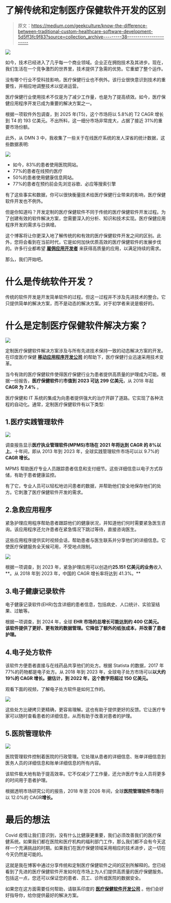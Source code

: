 # 了解传统和定制医疗保健软件开发的区别

> 原文：<https://medium.com/geekculture/know-the-difference-between-traditional-custom-healthcare-software-development-5d5ff3fc9f83?source=collection_archive---------38----------------------->

![](img/38f0afceed3790e9c3d24c128583ecd4.png)

如今，技术已经进入了几乎每一个商业领域。企业正在拥抱技术及其进步。现在，我们生活在一个竞争激烈的世界里，技术提供了急需的优势。它重塑了整个运作。

没有哪个行业不受科技影响，医疗保健行业也不例外。该行业很快意识到技术的重要性，并相应地调整技术以促进运营。

医疗保健行业使用技术不仅是为了减少工作量，也是为了提高绩效。如今，医疗保健应用程序开发已成为重要的解决方案之一。

根据一项软件外包调查，到 2025 年(T5)，这个市场将以 5.8%的 T2 CAGR 增长到 T4 的 193 亿美元。不出所料，这一细分市场非常庞大，占据了接近 31%的重要市场份额。

此外，从 DMN 3 中，我收集了一些关于在线医疗系统的发人深省的统计数据，这些数据表明:

![](img/086ec5e67e728ca11dcc9750c64d74f0.png)

*   如今，83%的患者使用医院网站。
*   77%的患者在线预约医疗
*   50%的患者使用健康信息网站。
*   77%的患者在预约前会先浏览谷歌、必应等搜索引擎

有了这些事实和数据，你可以很快衡量技术给医疗保健行业带来的影响，医疗保健软件开发也不例外。

但是你知道吗？开发定制的医疗保健软件不同于传统的医疗保健软件开发过程。为了创建有效的软件解决方案，您需要深入的分析、知识和技术实现。医疗保健应用程序开发的需求与日俱增。

这个博客将让你更深入地了解传统的和有效的医疗保健软件开发之间的区别。此外，您将会看到在当前时代，它是如何加快优质高效的医疗保健软件的发展步伐的。许多行业都希望 [**雇佣应用开发者**](https://www.pixelcrayons.com/hire-app-developers) 来获得高质量的应用，以满足持续的需求。

那么，我们开始吧。

# 什么是传统软件开发？

传统的软件开发是开发简单软件的过程。但这一过程并不涉及先进技术的整合。它只提供简单的解决方案，而不是动态的解决方案。对于初学者来说是极好的。

# 什么是定制医疗保健软件解决方案？

![](img/ea5964d880fb7f4b979a30a321d1ea77.png)

定制医疗保健软件解决方案涉及与所有先进技术保持一致的动态解决方案的开发。在印度医疗保健 [**移动应用程序开发公司**](https://www.pixelcrayons.com/mobile-app-development/) 的帮助下，医疗保健行业迅速采用技术变革。

当今有效的医疗保健软件使得医疗保健行业为患者提供高质量的护理成为可能。根据一份报告，**医疗保健软件**的**市值到 **2023** 可达 299 亿美元**，从 2018 年起 **CAGR 为 7.4%** 。

医疗保健和 IT 系统的集成为向患者提供强大的治疗开辟了道路。它实现了各种流程的自动化。通常，定制医疗保健软件有以下类型:

## 1.医疗实践管理软件

![](img/b8a23c8b3325a631fc271de3845bd1c5.png)

调查报告显示**医疗执业管理软件(MPMS)市场在 2021 年将达到 CAGR 的 8%以上**。十年间，即从 2013 年到 2023 年，全球实践管理软件市场可以以 9.7%的 **CAGR 增长。**

MPMS 帮助医疗专业人员跟踪患者信息和支付细节。这些详细信息以电子方式存储，有助于患者健康监控。

有了它，专业人员可以轻松地访问患者的数据，并帮助他们安全地保存他们的处方。它刺激了医疗保健软件开发的需求。

## 2.急救应用程序

紧急护理应用程序帮助患者跟踪他们的健康状况，并知道他们何时需要紧急医生咨询。该应用程序还允许患者在紧急情况下跳过等待，直接咨询医生。

这些应用程序提供实时视频会话，帮助患者与医生联系并分享他们的详细信息。它使医疗保健服务全天候可用，不受地点限制。

![](img/06071d8c5c5a8d863b8d78d5f95f4293.png)

根据一项调查，到 2023 年，紧急护理应用可以创造约**25.151 亿美元的业务**收入**。从 2018 年到 2023 年，中国的 CAGR 增长率将达到 41.3%。**

## 3.电子健康记录软件

电子健康记录软件(EHR)包含详细的患者信息，包括病史、人口统计、实验室结果、过敏等。

根据一项调查，到 2024 年，全球 **EHR 市场的总增长可能达到约 400 亿美元。该软件提供了更好、更有效的数据管理。它降低了额外的纸张成本，并改善了患者护理。**

## 4.电子处方软件

该软件方便患者直接与在线药品共享他们的处方。根据 Statista 的数据，2017 年 77%的药物都是电子处方。从 2018 年到 2023 年，全球电子处方市场可以**以大约 19%的 CAGR 增长。据估计，到 2022 年，这个数字将超过 150 亿美元。**

观看下面的视频，了解电子处方软件是如何工作的。

![](img/e4afbb637593f99d17591fa3050ecbef.png)

这些处方比硬拷贝更精确，更容易理解。这也有助于提供更好的反馈。它让医疗专家可以随时查看患者的详细信息，从而有助于改善对患者的护理。

## 5.医院管理软件

![](img/5c2837778077759a316daeb79087a6c4.png)

医院管理软件控制着医院的行政管理。它处理从患者的详细信息、账单详细信息到医务人员的详细信息和账单详细信息的所有内容。

该软件极大地有助于提高效率。它不仅减少了工作量，还允许医疗专业人员将更多的时间用于患者护理。

根据透明市场研究公司的报告，2018 年至 2026 年间，全球**医院管理软件市场**将以 12.0%的 CAGR**增长。**

# 最后的想法

Covid 疫情让我们意识到，没有什么比健康更重要，我们必须改善我们的医疗保健系统。如果我们都在医院和医疗机构的福利部门工作，那么我们都不会有今天这样一个充满挑战的时期。如果我们在医疗保健领域采用相应的技术进步，这一切在今天仍然是可能的。

这就是我在博客中通过分享传统和定制医疗保健软件之间的区别所解释的。您已经看到了先进的医疗保健软件开发如何在市场上为人们提供高质量的医疗保健服务。包括这一点，您还可以保证您的患者、员工、诊所或医院的数据安全。

如果您在这方面需要任何帮助，请联系印度的 [**医疗保健软件开发公司**](https://www.pixelcrayons.com/healthcare-software-development-services) 。他们会好好指导你，给你提供最好的解决方案。